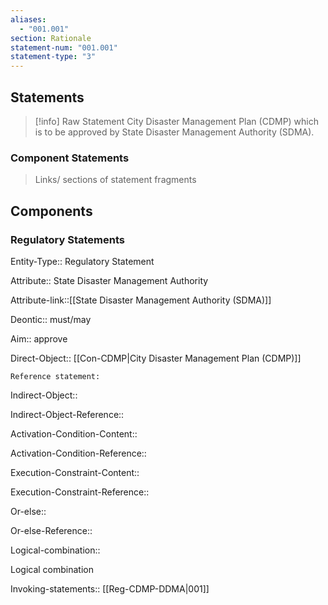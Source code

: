 ```yaml
---
aliases:
  - "001.001"
section: Rationale
statement-num: "001.001"
statement-type: "3"
---
```


## Statements 
> [!info] Raw Statement
> City Disaster Management Plan (CDMP) which is to be approved by State Disaster Management Authority (SDMA).


### Component Statements
> Links/ sections of statement fragments 
## Components
### Regulatory Statements

Entity-Type:: Regulatory Statement


Attribute:: State Disaster Management Authority 

Attribute-link::[[State Disaster Management Authority (SDMA)]]

Deontic:: must/may


Aim:: approve


Direct-Object:: [[Con-CDMP|City Disaster Management Plan (CDMP)]]

	Reference statement:

Indirect-Object::

Indirect-Object-Reference::


Activation-Condition-Content::

Activation-Condition-Reference::


Execution-Constraint-Content::

Execution-Constraint-Reference::


Or-else::

Or-else-Reference::


Logical-combination::


Logical combination 

Invoking-statements:: [[Reg-CDMP-DDMA|001]]

